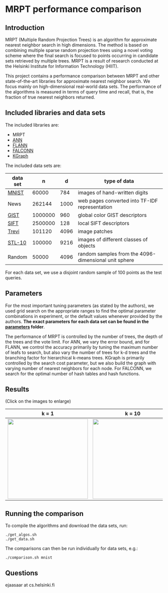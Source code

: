 # MRPT performance comparison

## Introduction

MRPT (Multiple Random Projection Trees) is an algorithm for approximate nearest neighbor search in high dimensions. The method is based on combining multiple sparse random projection trees using a novel voting scheme where the final search is focused to points occurring in candidate sets retrieved by multiple trees. MRPT is a result of research conducted at the Helsinki Institute for Information Technology (HIIT).

This project contains a performance comparison between MRPT and other state-of-the-art libraries for approximate nearest neighbor search. We focus mainly on high-dimensional real-world data sets. The performance of the algorithms is measured in terms of query time and recall, that is, the fraction of true nearest neighbors returned.

## Included libraries and data sets

The included libraries are:
- MRPT
- [ANN](https://www.cs.umd.edu/~mount/ANN/)
- [FLANN](http://www.cs.ubc.ca/research/flann/)
- [FALCONN](https://falconn-lib.org/)
- [KGraph](http://kgraph.org)

The included data sets are:

| data set | n       | d    | type of data               |
| -------- | ------- | ---- | -------------------------- |
| [MNIST](http://yann.lecun.com/exdb/mnist/)    | 60000   | 784  | images of hand-written digits |
| News     | 262144  | 1000 | web pages converted into TF-IDF representation |
| [GIST](http://corpus-texmex.irisa.fr/)     | 1000000 | 960  | global color GIST descriptors |
| [SIFT](http://corpus-texmex.irisa.fr/)     | 2500000 | 128  | local SIFT descriptors |
| [Trevi](http://phototour.cs.washington.edu/patches/default.htm)    | 101120  | 4096 | image patches |
| [STL-10](https://cs.stanford.edu/~acoates/stl10/)   | 100000  | 9216 | images of different classes of objects |
| Random   | 50000   | 4096 | random samples from the 4096-dimensional unit sphere |

For each data set, we use a disjoint random sample of 100 points as the test queries.

## Parameters

For the most important tuning parameters (as stated by the authors), we used grid search on the appropriate ranges to
find the optimal parameter combinations in experiment, or the default values whenever provided by the authors. **The exact parameters for each data set can be found in the [parameters](https://github.com/ejaasaari/mrpt-comparison/tree/master/parameters) folder**.

The performance of MRPT is controlled by the number of trees, the depth of the trees and the vote limit. For ANN, we
vary the error bound, and for FLANN, we control the accuracy primarily by tuning the maximum number of leafs
to search, but also vary the number of trees for k-d trees and the branching factor for hierarchical k-means trees. KGraph is
primarily controlled by the search cost parameter, but we also build the graph with varying number of nearest neighbors for
each node. For FALCONN, we search for the optimal number of hash tables and hash functions.

## Results

(Click on the images to enlarge)

| k = 1 | k = 10 | k = 100 |
| ----- | ------ | ------- |
| <a href="https://raw.githubusercontent.com/ejaasaari/mrpt-comparison/master/results/1.png"><img src="https://raw.githubusercontent.com/ejaasaari/mrpt-comparison/master/results/1_small.png" width=256></a> | <img src="https://raw.githubusercontent.com/ejaasaari/mrpt-comparison/master/results/10_small.png" width=256> | <img src="https://raw.githubusercontent.com/ejaasaari/mrpt-comparison/master/results/100_small.png" width=256> |

## Running the comparison

To compile the algorithms and download the data sets, run:
```
./get_algos.sh
./get_data.sh
```

The comparisons can then be run individually for data sets, e.g.:
```
./comparison.sh mnist
```

## Questions

ejaasaar at cs.helsinki.fi
